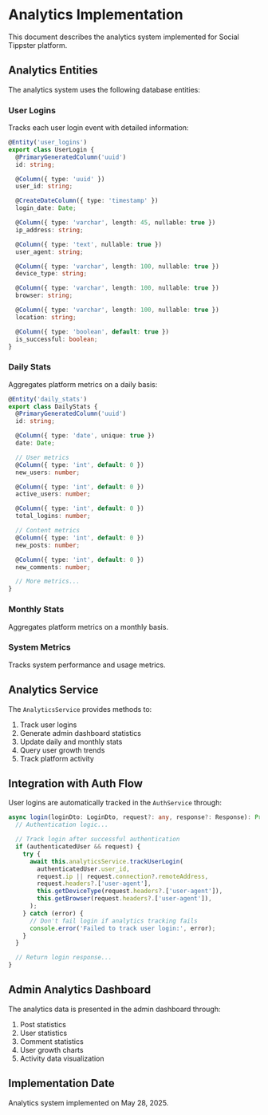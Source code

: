 # Analytics Implementation

This document describes the analytics system implemented for Social Tippster platform.

## Analytics Entities

The analytics system uses the following database entities:

### User Logins

Tracks each user login event with detailed information:

```typescript
@Entity('user_logins')
export class UserLogin {
  @PrimaryGeneratedColumn('uuid')
  id: string;

  @Column({ type: 'uuid' })
  user_id: string;

  @CreateDateColumn({ type: 'timestamp' })
  login_date: Date;

  @Column({ type: 'varchar', length: 45, nullable: true })
  ip_address: string;

  @Column({ type: 'text', nullable: true })
  user_agent: string;

  @Column({ type: 'varchar', length: 100, nullable: true })
  device_type: string;

  @Column({ type: 'varchar', length: 100, nullable: true })
  browser: string;

  @Column({ type: 'varchar', length: 100, nullable: true })
  location: string;

  @Column({ type: 'boolean', default: true })
  is_successful: boolean;
}
```

### Daily Stats

Aggregates platform metrics on a daily basis:

```typescript
@Entity('daily_stats')
export class DailyStats {
  @PrimaryGeneratedColumn('uuid')
  id: string;

  @Column({ type: 'date', unique: true })
  date: Date;

  // User metrics
  @Column({ type: 'int', default: 0 })
  new_users: number;

  @Column({ type: 'int', default: 0 })
  active_users: number;

  @Column({ type: 'int', default: 0 })
  total_logins: number;

  // Content metrics
  @Column({ type: 'int', default: 0 })
  new_posts: number;

  @Column({ type: 'int', default: 0 })
  new_comments: number;

  // More metrics...
}
```

### Monthly Stats

Aggregates platform metrics on a monthly basis.

### System Metrics

Tracks system performance and usage metrics.

## Analytics Service

The `AnalyticsService` provides methods to:

1. Track user logins
2. Generate admin dashboard statistics
3. Update daily and monthly stats
4. Query user growth trends
5. Track platform activity

## Integration with Auth Flow

User logins are automatically tracked in the `AuthService` through:

```typescript
async login(loginDto: LoginDto, request?: any, response?: Response): Promise<LoginResponseDto> {
  // Authentication logic...

  // Track login after successful authentication
  if (authenticatedUser && request) {
    try {
      await this.analyticsService.trackUserLogin(
        authenticatedUser.user_id,
        request.ip || request.connection?.remoteAddress,
        request.headers?.['user-agent'],
        this.getDeviceType(request.headers?.['user-agent']),
        this.getBrowser(request.headers?.['user-agent']),
      );
    } catch (error) {
      // Don't fail login if analytics tracking fails
      console.error('Failed to track user login:', error);
    }
  }

  // Return login response...
}
```

## Admin Analytics Dashboard

The analytics data is presented in the admin dashboard through:

1. Post statistics
2. User statistics
3. Comment statistics
4. User growth charts
5. Activity data visualization

## Implementation Date

Analytics system implemented on May 28, 2025.
